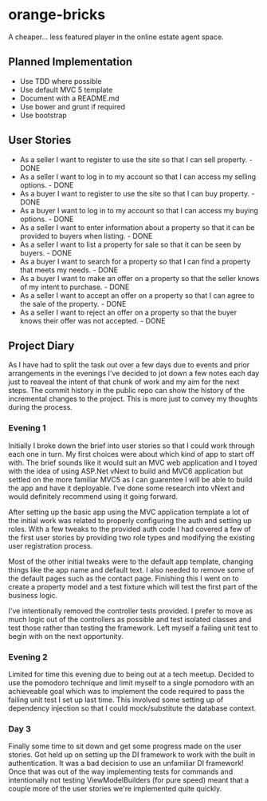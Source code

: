 # orange-bricks
A cheaper... less featured player in the online estate agent space.

## Planned Implementation

* Use TDD where possible
* Use default MVC 5 template
* Document with a README.md
* Use bower and grunt if required
* Use bootstrap

## User Stories

* As a seller I want to register to use the site so that I can sell property. - DONE
* As a seller I want to log in to my account so that I can access my selling options. - DONE
* As a buyer I want to register to use the site so that I can buy property. - DONE
* As a buyer I want to log in to my account so that I can access my buying options. - DONE
* As a seller I want to enter information about a property so that it can be provided to buyers when listing. - DONE
* As a seller I want to list a property for sale so that it can be seen by buyers. - DONE
* As a buyer I want to search for a property so that I can find a property that meets my needs. - DONE
* As a buyer I want to make an offer on a property so that the seller knows of my intent to purchase. - DONE
* As a seller I want to accept an offer on a property so that I can agree to the sale of the property. - DONE
* As a seller I want to reject an offer on a property so that the buyer knows their offer was not accepted. - DONE

## Project Diary

As I have had to split the task out over a few days due to events and prior arrangements in the evenings I've decided to jot down a few notes each day just to reaveal the intent of that chunk of work and my aim for the next steps. The commit history in the public repo can show the history of the incremental changes to the project. This is more just to convey my thoughts during the process.

### Evening 1

Initially I broke down the brief into user stories so that I could work through each one in turn. My first choices were about which kind of app to start off with. The brief sounds like it would suit an MVC web application and I toyed with the idea of using ASP.Net vNext to build and MVC6 application but settled on the more familiar MVC5 as I can guarentee I will be able to build the app and have it deployable. I've done some research into vNext and would definitely recommend using it going forward.

After setting up the basic app using the MVC application template a lot of the initial work was related to properly configuring the auth and setting up roles. With a few tweaks to the provided auth code I had covered a few of the first user stories by providing two role types and modifying the existing user registration process.

Most of the other initial tweaks were to the default app template, changing things like the app name and default text. I also needed to remove some of the default pages such as the contact page. Finishing this I went on to create a property model and a test fixture which will test the first part of the business logic.

I've intentionally removed the controller tests provided. I prefer to move as much logic out of the controllers as possible and test isolated classes and test those rather than testing the framework. Left myself a failing unit test to begin with on the next opportunity.

### Evening 2

Limited for time this evening due to being out at a tech meetup. Decided to use the pomodoro technique and limit myself to a single pomodoro with an achieveable goal which was to implement the code required to pass the failing unit test I set up last time. This involved some setting up of dependency injection so that I could mock/substitute the database context.

### Day 3

Finally some time to sit down and get some progress made on the user stories. Got held up on setting up the DI framework to work with the built in authentication. It was a bad decision to use an unfamiliar DI framework! Once that was out of the way implementing tests for commands and intentionally not testing ViewModelBuilders (for pure speed) meant that a couple more of the user stories we're implemented quite quickly.


